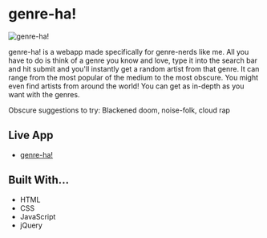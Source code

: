 # genre-ha!

![genre-ha!](https://i.imgur.com/8KTwjFx.png)

genre-ha! is a webapp made specifically for genre-nerds like me. All you have to do is think of a genre you know and love, type it into the search bar and hit submit and you'll instantly get a random artist from that genre. It can range from the most popular of the medium to the most obscure. You might even find artists from around the world! You can get as in-depth as you want with the genres.

Obscure suggestions to try: Blackened doom, noise-folk, cloud rap

## Live App
- [genre-ha!](https://russellkoons.github.io/genre-ha)

## Built With...
  - HTML
  - CSS
  - JavaScript
  - jQuery
